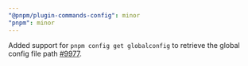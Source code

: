 ```yaml
---
"@pnpm/plugin-commands-config": minor
"pnpm": minor
---
```


Added support for `pnpm config get globalconfig` to retrieve the global config file path [#9977](https://github.com/pnpm/pnpm/issues/9977).
